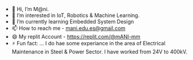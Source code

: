 - 👋 Hi, I’m M@ni.
- 👀 I’m interested in IoT, Robotics & Machine Learning.
- 🌱 I’m currently learning Embedded System Design
- 📫 How to reach me - mani.edu.es@gmail.com
- 😄 My replit Account - https://replit.com/@mANI-mm
- ⚡ Fun fact: ... I do hae some experiance in the area of Electrical Maintenance in Steel & Power Sector.
  I have worked from 24V to 400kV.

<!---
maANI-mm/maANI-mm is a ✨ special ✨ repository because its `README.md` (this file) appears on your GitHub profile.
You can click the Preview link to take a look at your changes.
--->
